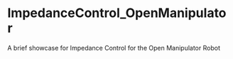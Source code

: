 # ImpedanceControl_OpenManipulator
A brief showcase for Impedance Control for the Open Manipulator Robot
